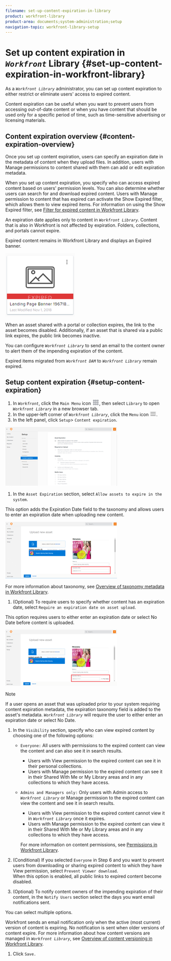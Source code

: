 ```yaml
---
filename: set-up-content-expiration-in-library
product: workfront-library
product-area: documents;system-administration;setup
navigation-topic: workfront-library-setup
---
```




# Set up content expiration in *`Workfront`* Library {#set-up-content-expiration-in-workfront-library}

As a *`Workfront Library`* administrator, you can set up content expiration to either restrict or eliminate users' access to expired content. 


Content expiration can be useful when you want to prevent users from accessing out-of-date content or when you have content that should be used only for a specific period of time, such as time-sensitive advertising or licensing materials.


## Content expiration overview {#content-expiration-overview}

Once you set up content expiration, users can specify an expiration date in the metadata of content when they upload files. In addition, users with Manage permissions to content shared with them can add or edit expiration metadata. 


When you set up content expiration, you specify who can access expired content based on users' permission levels. You can also determine whether users can search for and download expired content. Users with Manage permission to content that has expired can activate the Show Expired filter, which allows them to view expired items. For information on using the Show Expired filter, see [Filter for expired content in Workfront Library](filter-for-expired-content.md).


An expiration date applies only to content in *`Workfront Library`*. Content that is also in Workfront is not affected by expiration. Folders, collections, and portals cannot expire.


Expired content remains in Workfront Library and displays an Expired banner.


![](assets/expired-asset.png)




When an asset shared with a portal or collection expires, the link to the asset becomes disabled. Additionally, if an asset that is shared via a public link expires, the public link becomes inactive. <![CDATA[  ]]>


You can configure *`Workfront Library`* to send an email to the content owner to alert them of the impending expiration of the content. 


Expired items migrated from *`Workfront DAM`* to *`Workfront Library`* remain expired.


## Setup content expiration {#setup-content-expiration}




1.  In *`Workfront`*, click the `Main Menu` icon ![](assets/main-menu-icon.png), then select `Library` to open *`Workfront Library`* in a new browser tab.
1.  In the upper-left corner of *`Workfront Library`*, click the `Menu` icon ![](assets/library-menu-icon.png).
1.  In the left panel, click `Setup`> `Content expiration`.


   ![](assets/contexpire-350x184.png)



1.  In the `Asset Expiration` section, select `Allow assets to expire in the system`.


   This option adds the Expiration Date field to the taxonomy and allows users to enter an expiration date when uploading new content.


   ![](assets/config-expire-meta-350x177.png)




   For more information about taxonomy, see [Overview of taxonomy metadata in Workfront Library](taxonomy-metadata-overview.md).

1.  (Optional) To require users to specify whether content has an expiration date, select `Require an expiration date on asset upload`.


   This option requires users to either enter an expiration date or select No Date before content is uploaded.


   ![](assets/config-expire-meta-req-350x176.png)




   >[!NOTE]
   >
   >If a user opens an asset that was uploaded prior to your system requiring content expiration metadata, the expiration taxonomy field is added to the asset's metadata. *`Workfront Library`* will require the user to either enter an expiration date or select No Date.



1. In the `Visibility` section, specify who can view expired content by choosing one of the following options: 
    
    
    * `Everyone:` All users with permissions to the expired content can view the content and can also see it in search results.    
        
        
        * Users with View permission to the expired content can see it in their personal collections.
        * Users with Manage permission to the expired content can see it in their Shared With Me or My Library areas and in any collections to which they have access.   
        
        
    
    * `Admins and Managers only:` Only users with Admin access to *`Workfront Library`* or Manage permission to the expired content can view the content and see it in search results.    
        
        
        * Users with View permission to the expired content cannot view it in *`Workfront Library`* once it expires.
        * Users with Manage permission to the expired content can view it in their Shared With Me or My Library areas and in any collections to which they have access.
        
        
      For more information on content permissions, see [Permissions in Workfront Library](permissions-in-workfront-library.md).
    
    
    

1. (Conditional) If you selected `Everyone` in Step 6 and you want to prevent users from downloading or sharing expired content to which they have View permission, select `Prevent Viewer download`.  
   When this option is enabled, all&nbsp;public links to expired content become disabled.

1.  (Optional) To notify content owners of the impending expiration of their content, in the `Notify Users` section select the days you want email notifications sent.


   You can select multiple options.


   Workfront sends an email notification only when the active (most current) version of content is expiring. No notification is sent when older versions of content expire. For more information about how content versions are managed in *`Workfront Library`*, see [Overview of content versioning in Workfront Library](content-versioning-overview.md).

1. Click `Save.`&nbsp;


